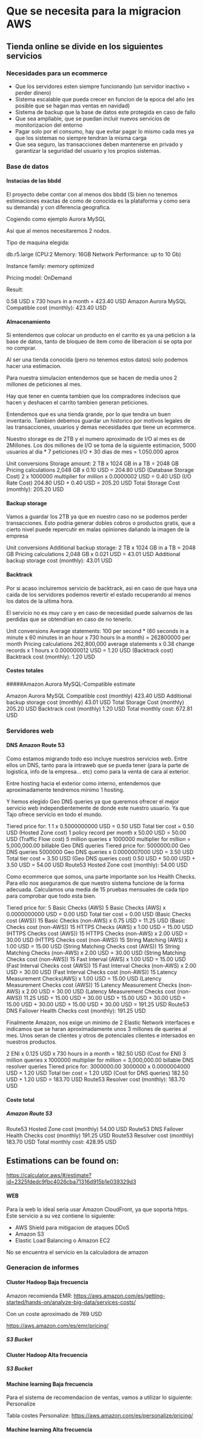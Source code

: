 # Que se necesita para la migracion AWS

## Tienda online se divide en los siguientes servicios

### Necesidades para un ecommerce

* Que los servidores esten siempre funcionando (un servidor inactivo = perder dinero)
* Sistema escalable que pueda crecer en funcion de la epoca del año (es posible que se hagan mas ventas en navidad)
* Sistema de backup que la base de datos este protegida en caso de fallo
* Que sea ampliable, que se puedan incluir nuevos servicios de monitorizacion del entorno
* Pagar solo por el consumo, hay que evitar pagar lo mismo cada mes ya que los sistemas no siempre tendran la misma carga
* Que sea seguro, las transacciones deben mantenerse en privado y garantizar la seguridad del usuario y los propios sistemas.

### Base de datos

#### Instacias de las bbdd

El proyecto debe contar con al menos dos bbdd (Si bien no tenemos estimaciones exactas de como de conocida es la plataforma y como sera su demanda) y con diferencia geografica.

Cogiendo como ejemplo Aurora MySQL

Asi que al menos necesitaremos 2 nodos.

Tipo de maquina elegida:

db.r5.large
(CPU:2 Memory: 16GB Network Performance: up to 10 Gb)

Instance family: memory optimized

Pricing model: OnDemand

Result:

0.58 USD x 730 hours in a month = 423.40 USD
Amazon Aurora MySQL Compatible cost (monthly): 423.40 USD

#### Almacenamiento

Si entendemos que colocar un producto en el carrito es ya una peticion a la base de datos, tanto de bloqueo de item como de liberacion si se opta por no comprar.

Al ser una tienda conocida (pero no tenemos estos datos) solo podemos hacer una estimacion.

Para nuestra simulacion entendemos que se hacen de media unos 2 millones de peticiones al mes.

Hay que tener en cuenta tambien que los compradores indecisos que hacen y deshacen el carrito tambien generan peticiones.

Entendemos que es una tienda grande, por lo que tendra un buen inventario. Tambien debemos guardar un historico por motivos legales de las transacciones, usuarios y demas necesidades que tiene un ecommerce.

Nuestro storage es de 2TB y el numero aproximado de I/O al mes es de 2Millones. Los dos millones de I/O se toma de la siguiente estimacion, 5000 usuarios al dia * 7 peticiones I/O * 30 dias de mes = 1.050.000 aprox

Unit conversions
Storage amount: 2 TB x 1024 GB in a TB = 2048 GB
Pricing calculations
2,048 GB x 0.10 USD = 204.80 USD (Database Storage Cost)
2 x 1000000 multiplier for million x 0.0000002 USD = 0.40 USD (I/O Rate Cost)
204.80 USD + 0.40 USD = 205.20 USD
Total Storage Cost (monthly): 205.20 USD

#### Backup storage

Vamos a guardar los 2TB ya que en nuestro caso no se podemos perder transacciones. Esto podria generar dobles cobros o productos gratis, que a cierto nivel puede repercutir en malas opiniones dañando la imagen de la empresa

Unit conversions
Additional backup storage: 2 TB x 1024 GB in a TB = 2048 GB
Pricing calculations
2,048 GB x 0.021 USD = 43.01 USD
Additional backup storage cost (monthly): 43.01 USD


#### Backtrack

Por si acaso incluiremos servicio de backtrack, asi en caso de que haya una caida de los servidores podemos revertir el estado recuperando al menos los datos de la ultima hora.

El servicio no es muy caro y en caso de necesidad puede salvarnos de las perdidas que se obtendrian en caso de no tenerlo.

Unit conversions
Average statements: 100 per second * (60 seconds in a minute x 60 minutes in an hour x 730 hours in a month) = 262800000 per month
Pricing calculations
262,800,000 average statements x 0.38 change records x 1 hours x 0.000000012 USD = 1.20 USD (Backtrack cost)
Backtrack cost (monthly): 1.20 USD

#### Costes totales

#####Amazon Aurora MySQL-Compatible estimate

Amazon Aurora MySQL Compatible cost (monthly)
423.40 USD
Additional backup storage cost (monthly)
43.01 USD
Total Storage Cost (monthly)
205.20 USD
Backtrack cost (monthly)
1.20 USD
Total monthly cost:
672.81 USD

### Servidores web

#### DNS Amazon Route 53
Como estamos migrando todo eso incluye nuestros servicios web. Entre ellos un DNS, tanto para la intraweb que se pueda tener (para la parte de logistica, info de la empresa... etc) como para la venta de cara al exterior.

Entre hosting hacia el exterior como interno, entendemos que aproximadamente tendremos minimo 1 hosting.

Y hemos elegido Geo DNS queries ya que queremos ofrecer el mejor servicio web independientemente de donde este nuestro usuario. Ya que Tajo ofrece servicio en todo el mundo.

Tiered price for: 1
1 x 0.5000000000 USD = 0.50 USD
Total tier cost = 0.50 USD (Hosted Zone cost)
1 policy record per month x 50.00 USD = 50.00 USD (Traffic Flow cost)
5 million queries x 1000000 multiplier for million = 5,000,000.00 billable Geo DNS queries
Tiered price for: 5000000.00 Geo DNS queries
5000000 Geo DNS queries x 0.0000007000 USD = 3.50 USD
Total tier cost = 3.50 USD (Geo DNS queries cost)
0.50 USD + 50.00 USD + 3.50 USD = 54.00 USD
Route53 Hosted Zone cost (monthly): 54.00 USD

Como ecommerce que somos, una parte importante son los Health Checks. Para ello nos aseguramos de que nuestro sistema funcione de la forma adecuada. Calculamos una media de 15 pruebas mensuales de cada tipo para comprobar que todo esta bien.

Tiered price for: 5 Basic Checks (AWS)
5 Basic Checks (AWS) x 0.0000000000 USD = 0.00 USD
Total tier cost = 0.00 USD (Basic Checks cost (AWS))
15 Basic Checks (non-AWS) x 0.75 USD = 11.25 USD (Basic Checks cost (non-AWS))
15 HTTPS Checks (AWS) x 1.00 USD = 15.00 USD (HTTPS Checks cost (AWS))
15 HTTPS Checks (non-AWS) x 2.00 USD = 30.00 USD (HTTPS Checks cost (non-AWS))
15 String Matching (AWS) x 1.00 USD = 15.00 USD (String Matching Checks cost (AWS))
15 String Matching Checks (non-AWS) x 2.00 USD = 30.00 USD (String Matching Checks cost (non-AWS))
15 Fast Interval (AWS) x 1.00 USD = 15.00 USD (Fast Interval Checks cost (AWS))
15 Fast Interval Checks (non-AWS) x 2.00 USD = 30.00 USD (Fast Interval Checks cost (non-AWS))
15 Latency Measurement Checks(AWS) x 1.00 USD = 15.00 USD (Latency Measurement Checks cost (AWS))
15 Latency Measurement Checks (non-AWS) x 2.00 USD = 30.00 USD (Latency Measurement Checks cost (non-AWS))
11.25 USD + 15.00 USD + 30.00 USD + 15.00 USD + 30.00 USD + 15.00 USD + 30.00 USD + 15.00 USD + 30.00 USD = 191.25 USD
Route53 DNS Failover Health Checks cost (monthly): 191.25 USD

Finalmente Amazon, nos exige un minimo de 2 Elastic Network interfaces e indicamos que se haran aproximadamente unos 3 millones de queries al mes. Unos seran de clientes y otros de potenciales clientes e intersados en nuestros productos.

2 ENI x 0.125 USD x 730 hours in a month = 182.50 USD (Cost for ENI)
3 million queries x 1000000 multiplier for million = 3,000,000.00 billable DNS resolver queries
Tiered price for: 3000000.00
3000000 x 0.0000004000 USD = 1.20 USD
Total tier cost = 1.20 USD (Cost for DNS queries)
182.50 USD + 1.20 USD = 183.70 USD
Route53 Resolver cost (monthly): 183.70 USD

#### Coste total

##### Amazon Route 53

Route53 Hosted Zone cost (monthly)
54.00 USD
Route53 DNS Failover Health Checks cost (monthly)
191.25 USD
Route53 Resolver cost (monthly)
183.70 USD
Total monthly cost:
428.95 USD


## Estimations can be found on:
https://calculator.aws/#/estimate?id=2325fdedc9fbc4026cba71316d915b1e039329d3


#### WEB

Para la web lo ideal seria usar Amazon CloudFront, ya que soporta https. Este servicio a su vez contiene lo siguiente:

* AWS Shield para mitigacion de ataques DDoS
* Amazon S3
* Elastic Load Balancing o Amazon EC2

No se encuentra el servicio en la calculadora de amazon

### Generacion de informes

#### Cluster Hadoop Baja frecuencia

Amazon recomienda EMR: https://aws.amazon.com/es/getting-started/hands-on/analyze-big-data/services-costs/

Con un coste aproximado de 769 USD

https://aws.amazon.com/es/emr/pricing/

##### S3 Bucket


#### Cluster Hadoop Alta frecuencia

##### S3 Bucket



#### Machine learning Baja frecuencia

Para el sistema de recomendacion de ventas, vamos a utilizar lo siguiente: Personalize

Tabla costes Personalize: https://aws.amazon.com/es/personalize/pricing/

#### Machine learning Alta frecuencia


